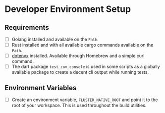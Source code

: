 # Developer Environment Setup

## Requirements

- [ ] Golang installed and available on the `Path`.
- [ ] Rust installed and with all available cargo commands available on the `Path`.
- [ ] [dotenvx](https://dotenvx.com/) installed. Available through Homebrew and a simple curl command.
- [ ] The dart package `test_cov_console` is used in some scripts as a globally available package to create a decent cli output while running tests.

## Environment Variables

- [ ] Create an environment variable, `FLUSTER_NATIVE_ROOT` and point it to the root of your workspace. This is used throughout the build utilities.
